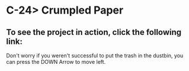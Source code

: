 # C-24> Crumpled Paper
## To see the project in action, click the following link: 


Don't worry if you weren't successful to put the trash in the dustbin, you can press the DOWN Arrow to move left. 